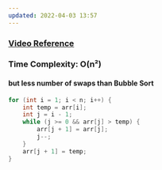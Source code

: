 ```yaml
---
updated: 2022-04-03 13:57
---
```

### [Video Reference](https://youtu.be/wWhAhp6PIuQ)

### Time Complexity: O(n²)
#### but less number of swaps than Bubble Sort

```java
for (int i = 1; i < n; i++) {
	int temp = arr[i];
	int j = i - 1;
	while (j >= 0 && arr[j] > temp) {
		arr[j + 1] = arr[j];
		j--;
	}
	arr[j + 1] = temp;
}
```

